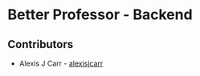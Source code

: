 # Better Professor - Backend

## Contributors
* Alexis J Carr - [alexisjcarr](https://github.com/alexisjcarr)
